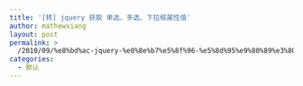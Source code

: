 ```yaml
---
title: '[转] jquery 获取 单选、多选、下拉框属性值'
author: mathewxiang
layout: post
permalink: >
  /2010/09/%e8%bd%ac-jquery-%e8%8e%b7%e5%8f%96-%e5%8d%95%e9%80%89%e3%80%81%e5%a4%9a%e9%80%89%e3%80%81%e4%b8%8b%e6%8b%89%e6%a1%86%e5%b1%9e%e6%80%a7%e5%80%bc/
categories:
  - 默认
---
```


